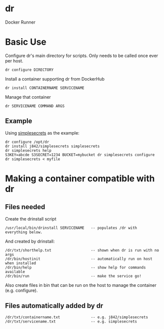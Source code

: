 # dr
Docker Runner

# Basic Use

Configure dr's main directory for scripts. Only needs to be called once ever per host.
```
dr configure DIRECTORY
```

Install a container supporting dr from DockerHub
```
dr install CONTAINERNAME SERVICENAME
```

Manage that container
```
dr SERVICENAME COMMAND ARGS
```

## Example
Using [simplesecrets](https://github.com/j842/docker-simplesecrets) as the example:
```
dr configure /opt/dr
dr install j842/simplesecrets simplesecrets
dr simplesecrets help
S3KEY=abcde S3SECRET=1234 BUCKET=mybucket dr simplesecrets configure
dr simplesecrets < myfile
```

# Making a container compatible with dr

## Files needed

Create the drinstall script
```
/usr/local/bin/drinstall SERVICENAME   -- populates /dr with everything below.
```

And created by drinstall:
```
/dr/txt/shorthelp.txt                  -- shown when dr is run with no args
/dr/bin/hostinit                       -- automatically run on host when installed
/dr/bin/help                           -- show help for commands available
/dr/bin/run                            -- make the service go!
```
Also create files in bin that can be run on the host to manage the container (e.g. configure).

## Files automatically added by dr

```
/dr/txt/containername.txt              -- e.g. j842/simplesecrets 
/dr/txt/servicename.txt                -- e.g. simplesecrets
```